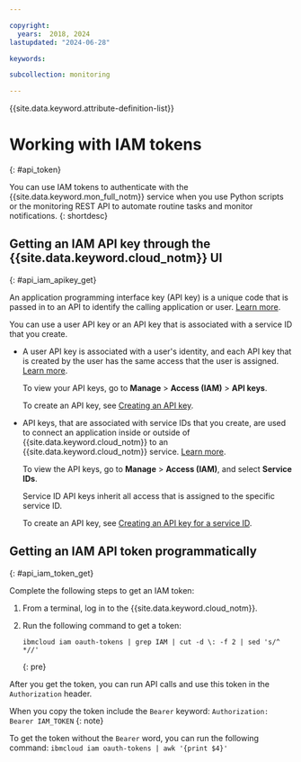 ```yaml
---

copyright:
  years:  2018, 2024
lastupdated: "2024-06-28"

keywords: 

subcollection: monitoring

---
```


{{site.data.keyword.attribute-definition-list}}


# Working with IAM tokens
{: #api_token}

You can use IAM tokens to authenticate with the {{site.data.keyword.mon_full_notm}} service when you use Python scripts or the monitoring REST API to automate routine tasks and monitor notifications.
{: shortdesc}

## Getting an IAM API key through the {{site.data.keyword.cloud_notm}} UI
{: #api_iam_apikey_get}

An application programming interface key (API key) is a unique code that is passed in to an API to identify the calling application or user. [Learn more](/docs/account?topic=account-manapikey).

You can use a user API key or an API key that is associated with a service ID that you create.

* A user API key is associated with a user's identity, and each API key that is created by the user has the same access that the user is assigned. [Learn more](/docs/account?topic=account-userapikey).

    To view your API keys, go to **Manage** &gt; **Access (IAM)** &gt; **API keys**.

    To create an API key, see [Creating an API key](/docs/account?topic=account-userapikey#create_user_key).

* API keys, that are associated with service IDs that you create, are used to connect an application inside or outside of {{site.data.keyword.cloud_notm}}
 to an {{site.data.keyword.cloud_notm}} service. [Learn more](/docs/account?topic=account-serviceidapikeys#serviceidapikeys).

    To view the API keys, go to **Manage** &gt; **Access (IAM)**, and select **Service IDs**.

    Service ID API keys inherit all access that is assigned to the specific service ID.

    To create an API key, see [Creating an API key for a service ID](/docs/account?topic=account-serviceidapikeys#create_service_key).



## Getting an IAM API token programmatically
{: #api_iam_token_get}

Complete the following steps to get an IAM token:

1. From a terminal, log in to the {{site.data.keyword.cloud_notm}}.

2. Run the following command to get a token:

    ```text
    ibmcloud iam oauth-tokens | grep IAM | cut -d \: -f 2 | sed 's/^ *//'
    ```
    {: pre}


After you get the token, you can run API calls and use this token in the `Authorization` header.

When you copy the token include the `Bearer` keyword: `Authorization: Bearer IAM_TOKEN`
{: note}

To get the token without the `Bearer` word, you can run the following command: `ibmcloud iam oauth-tokens | awk '{print $4}'`
